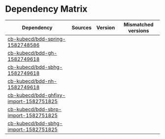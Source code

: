 # Dependency Matrix

Dependency | Sources | Version | Mismatched versions
---------- | ------- | ------- | -------------------
[cb-kubecd/bdd-spring-1582748586](https://github.com/cb-kubecd/bdd-spring-1582748586.git) |  | []() | 
[cb-kubecd/bdd-gh-1582749618](https://github.com/cb-kubecd/bdd-gh-1582749618.git) |  | []() | 
[cb-kubecd/bdd-sbhg-1582749618](https://github.com/cb-kubecd/bdd-sbhg-1582749618.git) |  | []() | 
[cb-kubecd/bdd-nh-1582749618](https://github.com/cb-kubecd/bdd-nh-1582749618.git) |  | []() | 
[cb-kubecd/bdd-ghfjxy-import-1582751825](https://github.com/cb-kubecd/bdd-ghfjxy-import-1582751825.git) |  | []() | 
[cb-kubecd/bdd-sbrp-import-1582751825](https://github.com/cb-kubecd/bdd-sbrp-import-1582751825.git) |  | []() | 
[cb-kubecd/bdd-sbhg-import-1582751825](https://github.com/cb-kubecd/bdd-sbhg-import-1582751825.git) |  | []() | 
